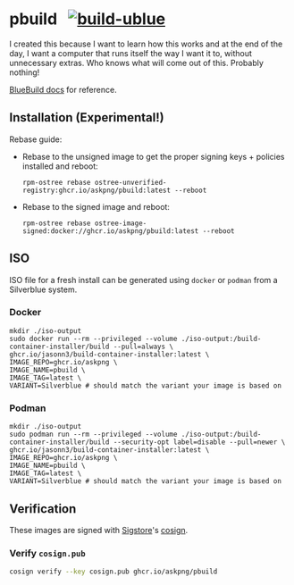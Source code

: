 # pbuild &nbsp; [![build-ublue](https://github.com/askpng/pbuild/actions/workflows/build.yml/badge.svg)](https://github.com/askpng/pbuild/actions/workflows/build.yml)

I created this because I want to learn how this works and at the end of the day, I want a computer that runs itself the way I want it to, without unnecessary extras. Who knows what will come out of this. Probably nothing!

[BlueBuild docs](https://blue-build.org/how-to/setup/) for reference.

## Installation (Experimental!)

Rebase guide:

- Rebase to the unsigned image to get the proper signing keys + policies installed and reboot:
  ```
  rpm-ostree rebase ostree-unverified-registry:ghcr.io/askpng/pbuild:latest --reboot
  ```
- Rebase to the signed image and reboot:
  ```
  rpm-ostree rebase ostree-image-signed:docker://ghcr.io/askpng/pbuild:latest --reboot
  ```
## ISO

ISO file for a fresh install can be generated using `docker` or `podman` from a Silverblue system.

### Docker
```
mkdir ./iso-output
sudo docker run --rm --privileged --volume ./iso-output:/build-container-installer/build --pull=always \
ghcr.io/jasonn3/build-container-installer:latest \
IMAGE_REPO=ghcr.io/askpng \
IMAGE_NAME=pbuild \
IMAGE_TAG=latest \
VARIANT=Silverblue # should match the variant your image is based on
```
### Podman
```
mkdir ./iso-output
sudo podman run --rm --privileged --volume ./iso-output:/build-container-installer/build --security-opt label=disable --pull=newer \
ghcr.io/jasonn3/build-container-installer:latest \
IMAGE_REPO=ghcr.io/askpng \
IMAGE_NAME=pbuild \
IMAGE_TAG=latest \
VARIANT=Silverblue # should match the variant your image is based on
```

## Verification

These images are signed with [Sigstore](https://www.sigstore.dev/)'s [cosign](https://github.com/sigstore/cosign).

### Verify `cosign.pub`

```bash
cosign verify --key cosign.pub ghcr.io/askpng/pbuild
```
